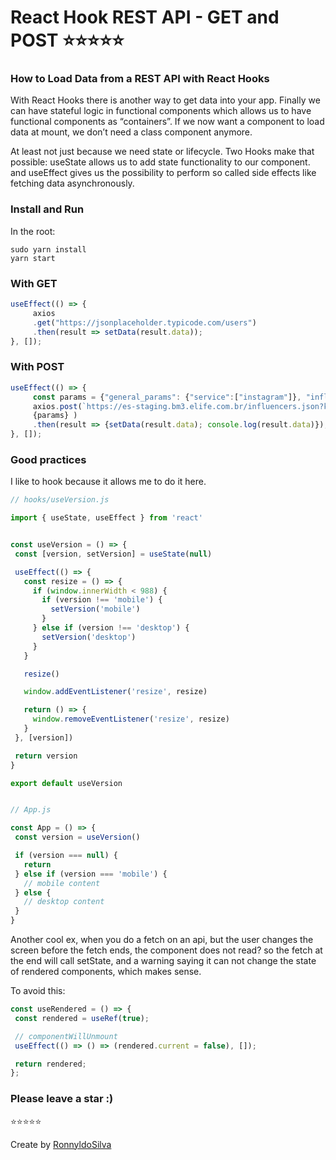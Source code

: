# React Hook REST API - GET and POST :star::star::star::star::star:

### How to Load Data from a REST API with React Hooks

With React Hooks there is another way to get data into your app. Finally we can have stateful logic in functional components which allows us to have functional components as “containers”. If we now want a component to load data at mount, we don’t need a class component anymore. 

At least not just because we need state or lifecycle. Two Hooks make that possible: useState allows us to add state functionality to our component. and useEffect gives us the possibility to perform so called side effects like fetching data asynchronously.

### Install and Run
In the root:
```
sudo yarn install
yarn start
```
### With GET
```javascript
useEffect(() => {
     axios
     .get("https://jsonplaceholder.typicode.com/users")
     .then(result => setData(result.data));
}, []);
```
### With POST
```javascript
useEffect(() => {
     const params = {"general_params": {"service":["instagram"]}, "influencer_only_params":{"minimum_followers": 100000, "maximum_followers": 100000000}};
     axios.post(`https://es-staging.bm3.elife.com.br/influencers.json?key=zAtAmexezeqaTRaGapHEc4TaDaZESEsT`,  
     {params} )
     .then(result => {setData(result.data); console.log(result.data)});
}, []);
```

### Good practices

I like to hook because it allows me to do it here.
```javascript
// hooks/useVersion.js

import { useState, useEffect } from 'react'


const useVersion = () => {
 const [version, setVersion] = useState(null)

 useEffect(() => {
   const resize = () => {
     if (window.innerWidth < 988) {
       if (version !== 'mobile') {
         setVersion('mobile')
       }
     } else if (version !== 'desktop') {
       setVersion('desktop')
     }
   }

   resize()

   window.addEventListener('resize', resize)

   return () => {
     window.removeEventListener('resize', resize)
   }
 }, [version])

 return version
}

export default useVersion


// App.js

const App = () => {
 const version = useVersion()

 if (version === null) {
   return
 } else if (version === 'mobile') {
   // mobile content
 } else {
   // desktop content
 }
}
```

Another cool ex, when you do a fetch on an api, but the user changes the screen before the fetch ends, the component does not read? so the fetch at the end will call setState, and a warning saying it can not change the state of rendered components, which makes sense.

To avoid this:
```javascript
const useRendered = () => {
 const rendered = useRef(true);

 // componentWillUnmount
 useEffect(() => () => (rendered.current = false), []);

 return rendered;
};
```

### Please leave a star :) 
:star::star::star::star::star:

Create by [RonnyldoSilva](https://github.com/RonnyldoSilva)
